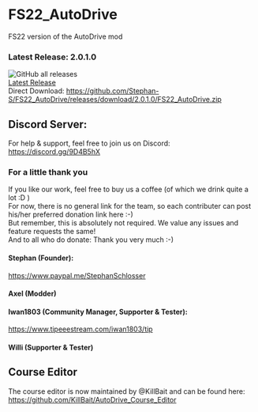 # FS22_AutoDrive
FS22 version of the AutoDrive mod

### Latest Release: 2.0.1.0
![GitHub all releases](https://img.shields.io/github/downloads/Stephan-S/FS22_AutoDrive/total?label=Downloads&style=plastic)  
[Latest Release](https://github.com/Stephan-S/FS22_AutoDrive/releases/latest)  
Direct Download: https://github.com/Stephan-S/FS22_AutoDrive/releases/download/2.0.1.0/FS22_AutoDrive.zip

## Discord Server:
For help & support, feel free to join us on Discord: 
https://discord.gg/9D4B5hX

### For a little thank you
If you like our work, feel free to buy us a coffee (of which we drink quite a lot :D )  
For now, there is no general link for the team, so each contributer can post his/her preferred donation link here :-)  
But remember, this is absolutely not required. We value any issues and feature requests the same!  
And to all who do donate: Thank you very much :-)

#### Stephan (Founder):
https://www.paypal.me/StephanSchlosser

#### Axel (Modder)

#### Iwan1803 (Community Manager, Supporter & Tester):
https://www.tipeeestream.com/iwan1803/tip

#### Willi (Supporter & Tester)


## Course Editor
The course editor is now maintained by @KillBait and can be found here:
https://github.com/KillBait/AutoDrive_Course_Editor
